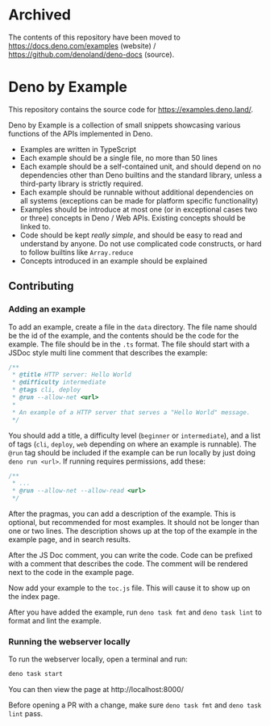 # Archived

The contents of this repository have been moved to https://docs.deno.com/examples (website) / https://github.com/denoland/deno-docs (source).

# Deno by Example

This repository contains the source code for https://examples.deno.land/.

Deno by Example is a collection of small snippets showcasing various functions
of the APIs implemented in Deno.

- Examples are written in TypeScript
- Each example should be a single file, no more than 50 lines
- Each example should be a self-contained unit, and should depend on no
  dependencies other than Deno builtins and the standard library, unless a
  third-party library is strictly required.
- Each example should be runnable without additional dependencies on all systems
  (exceptions can be made for platform specific functionality)
- Examples should be introduce at most one (or in exceptional cases two or
  three) concepts in Deno / Web APIs. Existing concepts should be linked to.
- Code should be kept _really simple_, and should be easy to read and understand
  by anyone. Do not use complicated code constructs, or hard to follow builtins
  like `Array.reduce`
- Concepts introduced in an example should be explained

## Contributing

### Adding an example

To add an example, create a file in the `data` directory. The file name should
be the id of the example, and the contents should be the code for the example.
The file should be in the `.ts` format. The file should start with a JSDoc style
multi line comment that describes the example:

```ts
/**
 * @title HTTP server: Hello World
 * @difficulty intermediate
 * @tags cli, deploy
 * @run --allow-net <url>
 *
 * An example of a HTTP server that serves a "Hello World" message.
 */
```

You should add a title, a difficulty level (`beginner` or `intermediate`), and a
list of tags (`cli`, `deploy`, `web` depending on where an example is runnable).
The `@run` tag should be included if the example can be run locally by just
doing `deno run <url>`. If running requires permissions, add these:

```ts
/**
 * ...
 * @run --allow-net --allow-read <url>
 */
```

After the pragmas, you can add a description of the example. This is optional,
but recommended for most examples. It should not be longer than one or two
lines. The description shows up at the top of the example in the example page,
and in search results.

After the JS Doc comment, you can write the code. Code can be prefixed with a
comment that describes the code. The comment will be rendered next to the code
in the example page.

Now add your example to the `toc.js` file. This will cause it to show up on the
index page.

After you have added the example, run `deno task fmt` and `deno task lint` to
format and lint the example.

### Running the webserver locally

To run the webserver locally, open a terminal and run:

```sh
deno task start
```

You can then view the page at http://localhost:8000/

Before opening a PR with a change, make sure `deno task fmt` and
`deno task lint` pass.

